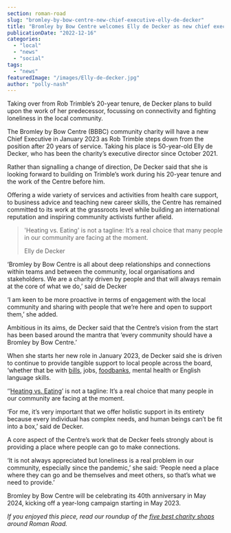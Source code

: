 ```yaml
---
section: roman-road
slug: "bromley-by-bow-centre-new-chief-executive-elly-de-decker"
title: "Bromley by Bow Centre welcomes Elly de Decker as new chief executive"
publicationDate: "2022-12-16"
categories: 
  - "local"
  - "news"
  - "social"
tags: 
  - "news"
featuredImage: "/images/Elly-de-decker.jpg"
author: "polly-nash"
---
```


Taking over from Rob Trimble’s 20-year tenure, de Decker plans to build upon the work of her predecessor, focussing on connectivity and fighting loneliness in the local community.

The Bromley by Bow Centre (BBBC) community charity will have a new Chief Executive in January 2023 as Rob Trimble steps down from the position after 20 years of service. Taking his place is 50-year-old Elly de Decker, who has been the charity’s executive director since October 2021. 

Rather than signalling a change of direction, De Decker said that she is looking forward to building on Trimble’s work during his 20-year tenure and the work of the Centre before him. 

Offering a wide variety of services and activities from health care support, to business advice and teaching new career skills, the Centre has remained committed to its work at the grassroots level while building an international reputation and inspiring community activists further afield. 

> 'Heating vs. Eating' is not a tagline: It’s a real choice that many people in our community are facing at the moment.
> 
> Elly de Decker

‘Bromley by Bow Centre is all about deep relationships and connections within teams and between the community, local organisations and stakeholders. We are a charity driven by people and that will always remain at the core of what we do,’ said de Decker 

‘I am keen to be more proactive in terms of engagement with the local community and sharing with people that we’re here and open to support them,’ she added.

Ambitious in its aims, de Decker said that the Centre’s vision from the start has been based around the mantra that ‘every community should have a Bromley by Bow Centre.’

When she starts her new role in January 2023, de Decker said she is driven to continue to provide tangible support to local people across the board, ‘whether that be with [bills](https://romanroadlondon.com/cost-of-living-energy-crisis-tower-hamlets/), jobs, [foodbanks](https://romanroadlondon.com/cost-living-crisis-bow-foodbank-unlimited-visits-pensioners-winter/), mental health or English language skills. 

‘’[Heating vs. Eating](https://romanroadlondon.com/articles/cost-living/)’ is not a tagline: It’s a real choice that many people in our community are facing at the moment.

‘For me, it’s very important that we offer holistic support in its entirety because every individual has complex needs, and human beings can’t be fit into a box,’ said de Decker. 

A core aspect of the Centre’s work that de Decker feels strongly about is providing a place where people can go to make connections. 

‘It is not always appreciated but loneliness is a real problem in our community, especially since the pandemic,’ she said: ‘People need a place where they can go and be themselves and meet others, so that’s what we need to provide.’ 

Bromley by Bow Centre will be celebrating its 40th anniversary in May 2024, kicking off a year-long campaign starting in May 2023. 

_If you enjoyed this piece, read our roundup of the_ [_five best charity shops_](https://romanroadlondon.com/best-charity-shops/) _around Roman Road._  


